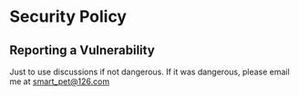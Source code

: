 # Security Policy

## Reporting a Vulnerability
Just to use discussions if not dangerous. If it was dangerous, please email me at smart_pet@126.com
